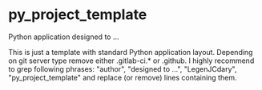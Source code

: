 # py_project_template
Python application designed to ...

This is just a template with standard Python application layout.
Depending on git server type remove either .gitlab-ci.* or .github.
I highly recommend to grep following phrases: "author", "designed to ...", "LegenJCdary",
 "py_project_template" and replace (or remove) lines containing them.